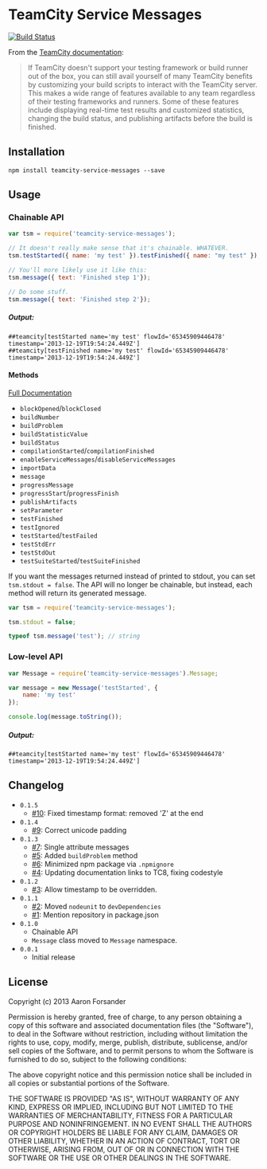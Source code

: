 # TeamCity Service Messages

[![Build Status](https://travis-ci.org/pifantastic/teamcity-service-messages.png)](https://travis-ci.org/pifantastic/teamcity-service-messages)

From the [TeamCity documentation][tcd]:

> If TeamCity doesn't support your testing framework or build runner out of the box, you
> can still avail yourself of many TeamCity benefits by customizing your build scripts to
> interact with the TeamCity server. This makes a wide range of features available to any
> team regardless of their testing frameworks and runners. Some of these features include
> displaying real-time test results and customized statistics, changing the build status,
> and publishing artifacts before the build is finished.

## Installation

```shell
npm install teamcity-service-messages --save
```

## Usage

### Chainable API

```javascript
var tsm = require('teamcity-service-messages');

// It doesn't really make sense that it's chainable. WHATEVER.
tsm.testStarted({ name: 'my test' }).testFinished({ name: "my test" });

// You'll more likely use it like this:
tsm.message({ text: 'Finished step 1'});

// Do some stuff.
tsm.message({ text: 'Finished step 2'});
```

##### Output:

```
##teamcity[testStarted name='my test' flowId='65345909446478' timestamp='2013-12-19T19:54:24.449Z']
##teamcity[testFinished name='my test' flowId='65345909446478' timestamp='2013-12-19T19:54:24.449Z']
```

#### Methods

[Full Documentation][tcd]

* `blockOpened`/`blockClosed`
* `buildNumber`
* `buildProblem`
* `buildStatisticValue`
* `buildStatus`
* `compilationStarted`/`compilationFinished`
* `enableServiceMessages`/`disableServiceMessages`
* `importData`
* `message`
* `progressMessage`
* `progressStart`/`progressFinish`
* `publishArtifacts`
* `setParameter`
* `testFinished`
* `testIgnored`
* `testStarted`/`testFailed`
* `testStdErr`
* `testStdOut`
* `testSuiteStarted`/`testSuiteFinished`

If you want the messages returned instead of printed to stdout, you can set `tsm.stdout = false`.
The API will no longer be chainable, but instead, each method will return its generated message.

```javascript
var tsm = require('teamcity-service-messages');

tsm.stdout = false;

typeof tsm.message('test'); // string
```

### Low-level API

```javascript
var Message = require('teamcity-service-messages').Message;

var message = new Message('testStarted', {
	name: 'my test'
});

console.log(message.toString());
```

##### Output:

```
##teamcity[testStarted name='my test' flowId='65345909446478' timestamp='2013-12-19T19:54:24.449Z']
```

## Changelog

* `0.1.5`
	* [#10](https://github.com/pifantastic/teamcity-service-messages/pull/10): Fixed timestamp format: removed 'Z' at the end
* `0.1.4`
	* [#9](https://github.com/pifantastic/teamcity-service-messages/pull/9): Correct unicode padding
* `0.1.3`
	* [#7](https://github.com/pifantastic/teamcity-service-messages/issues/7): Single attribute messages
	* [#5](https://github.com/pifantastic/teamcity-service-messages/pull/5): Added `buildProblem` method
	* [#6](https://github.com/pifantastic/teamcity-service-messages/pull/6): Minimized npm package via `.npmignore`
	* [#4](https://github.com/pifantastic/teamcity-service-messages/pull/4): Updating documentation links to TC8, fixing codestyle
* `0.1.2`
	* [#3](https://github.com/pifantastic/teamcity-service-messages/pull/3): Allow timestamp to be overridden.
* `0.1.1`
	* [#2](https://github.com/pifantastic/teamcity-service-messages/pull/2): Moved `nodeunit` to `devDependencies`
	* [#1](https://github.com/pifantastic/teamcity-service-messages/pull/1): Mention repository in package.json
* `0.1.0`
	* Chainable API
	* `Message` class moved to `Message` namespace.
* `0.0.1`
	* Initial release

## License

Copyright (c) 2013 Aaron Forsander

Permission is hereby granted, free of charge, to any person obtaining a copy
of this software and associated documentation files (the "Software"), to deal
in the Software without restriction, including without limitation the rights
to use, copy, modify, merge, publish, distribute, sublicense, and/or sell
copies of the Software, and to permit persons to whom the Software is
furnished to do so, subject to the following conditions:

The above copyright notice and this permission notice shall be included in
all copies or substantial portions of the Software.

THE SOFTWARE IS PROVIDED "AS IS", WITHOUT WARRANTY OF ANY KIND, EXPRESS OR
IMPLIED, INCLUDING BUT NOT LIMITED TO THE WARRANTIES OF MERCHANTABILITY,
FITNESS FOR A PARTICULAR PURPOSE AND NONINFRINGEMENT. IN NO EVENT SHALL THE
AUTHORS OR COPYRIGHT HOLDERS BE LIABLE FOR ANY CLAIM, DAMAGES OR OTHER
LIABILITY, WHETHER IN AN ACTION OF CONTRACT, TORT OR OTHERWISE, ARISING FROM,
OUT OF OR IN CONNECTION WITH THE SOFTWARE OR THE USE OR OTHER DEALINGS IN
THE SOFTWARE.

[tcd]: http://confluence.jetbrains.com/display/TCD8/Build+Script+Interaction+with+TeamCity
